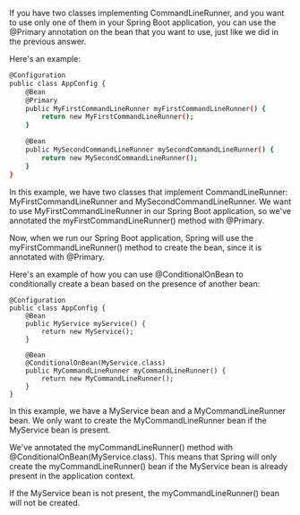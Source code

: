 If you have two classes implementing CommandLineRunner, and you want to use only one of them in your Spring Boot application, you can use the @Primary annotation on the bean that you want to use, just like we did in the previous answer.

Here's an example:

```sh
@Configuration
public class AppConfig {
    @Bean
    @Primary
    public MyFirstCommandLineRunner myFirstCommandLineRunner() {
        return new MyFirstCommandLineRunner();
    }

    @Bean
    public MySecondCommandLineRunner mySecondCommandLineRunner() {
        return new MySecondCommandLineRunner();
    }
}
```

In this example, we have two classes that implement CommandLineRunner: MyFirstCommandLineRunner and MySecondCommandLineRunner. We want to use MyFirstCommandLineRunner in our Spring Boot application, so we've annotated the myFirstCommandLineRunner() method with @Primary.

Now, when we run our Spring Boot application, Spring will use the myFirstCommandLineRunner() method to create the bean, since it is annotated with @Primary.

Here's an example of how you can use @ConditionalOnBean to conditionally create a bean based on the presence of another bean:

```
@Configuration
public class AppConfig {
    @Bean
    public MyService myService() {
        return new MyService();
    }

    @Bean
    @ConditionalOnBean(MyService.class)
    public MyCommandLineRunner myCommandLineRunner() {
        return new MyCommandLineRunner();
    }
}
```

In this example, we have a MyService bean and a MyCommandLineRunner bean. We only want to create the MyCommandLineRunner bean if the MyService bean is present.

We've annotated the myCommandLineRunner() method with @ConditionalOnBean(MyService.class). This means that Spring will only create the myCommandLineRunner() bean if the MyService bean is already present in the application context.

If the MyService bean is not present, the myCommandLineRunner() bean will not be created.
